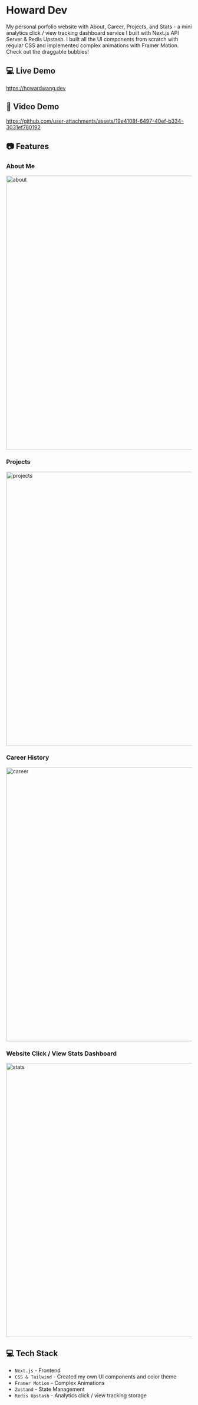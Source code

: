 # Howard Dev

My personal porfolio website with About, Career, Projects, and Stats - a mini analytics click / view tracking dashboard service I built with Next.js API Server & Redis Upstash. I built all the UI components from scratch with regular CSS and implemented complex animations with Framer Motion. Check out the draggable bubbles!

## 💻 Live Demo
https://howardwang.dev

## 🎥 Video Demo
https://github.com/user-attachments/assets/19e4108f-6497-40ef-b334-3031ef780192

## 📷 Features

### About Me
<img width="1496" height="743" alt="about" src="https://github.com/user-attachments/assets/a1f97766-36fa-4ee6-bf8b-e40fb7f80a0e" />

### Projects
<img width="1492" height="743" alt="projects" src="https://github.com/user-attachments/assets/1610d81b-0875-4d6e-a026-ed0c24597477" />

### Career History
<img width="1494" height="743" alt="career" src="https://github.com/user-attachments/assets/7ea3a61c-40d7-4e37-bb57-ff29bba7dd81" />

### Website Click / View Stats Dashboard
<img width="1490" height="743" alt="stats" src="https://github.com/user-attachments/assets/f4c1a739-23a9-4c55-a3ff-6a93c7dfede1" />

## 💻 Tech Stack
- `Next.js` - Frontend
- `CSS & Tailwind` - Created my own UI components and color theme
- `Framer Motion` - Complex Animations
- `Zustand` - State Management
- `Redis Upstash` - Analytics click / view tracking storage
